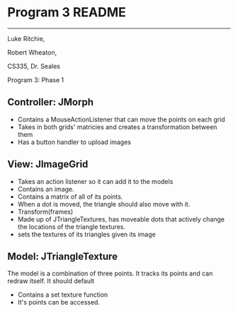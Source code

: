 # Program 3 README
___
Luke Ritchie,

Robert Wheaton,

CS335, Dr. Seales

Program 3: Phase 1

## Controller: JMorph
- Contains a MouseActionListener that can move the points on each grid
- Takes in both grids' matricies and creates a transformation between them
- Has a button handler to upload images
## View: JImageGrid
- Takes an action listener so it can add it to the models
- Contains an image.
- Contains a matrix of all of its points.
- When a dot is moved, the triangle should also move with it.
- Transform(frames)
- Made up of JTriangleTextures, has moveable dots that actively change the locations of the triangle textures.
- sets the textures of its triangles given its image
## Model: JTriangleTexture
The model is a combination of three points. It tracks its points and can redraw itself. It should default 
- Contains a set texture function
- It's points can be accessed. 
